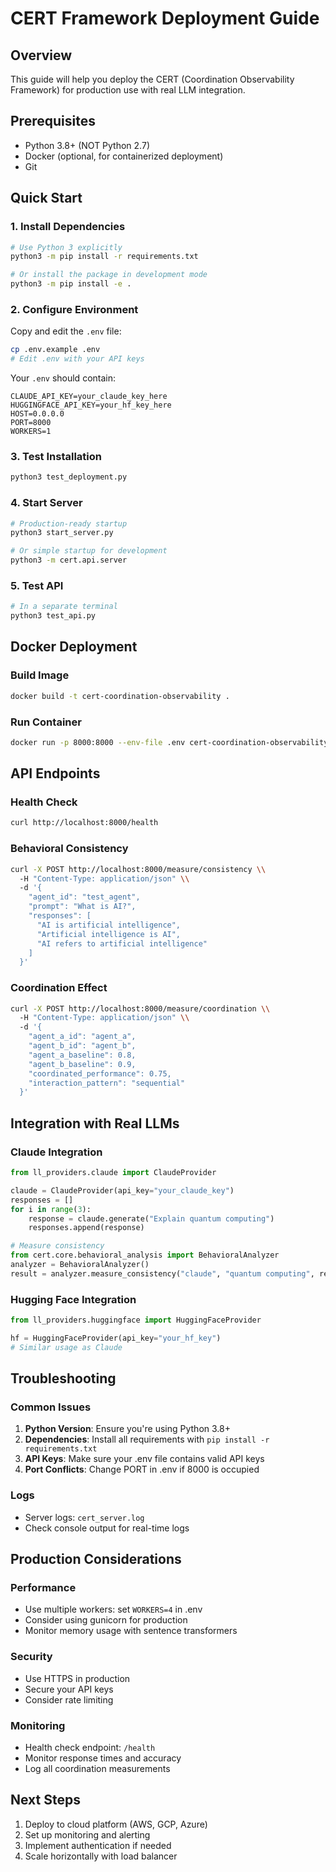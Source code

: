 # CERT Framework Deployment Guide

## Overview
This guide will help you deploy the CERT (Coordination Observability Framework) for production use with real LLM integration.

## Prerequisites
- Python 3.8+ (NOT Python 2.7)
- Docker (optional, for containerized deployment)
- Git

## Quick Start

### 1. Install Dependencies
```bash
# Use Python 3 explicitly
python3 -m pip install -r requirements.txt

# Or install the package in development mode
python3 -m pip install -e .
```

### 2. Configure Environment
Copy and edit the `.env` file:
```bash
cp .env.example .env
# Edit .env with your API keys
```

Your `.env` should contain:
```
CLAUDE_API_KEY=your_claude_key_here
HUGGINGFACE_API_KEY=your_hf_key_here
HOST=0.0.0.0
PORT=8000
WORKERS=1
```

### 3. Test Installation
```bash
python3 test_deployment.py
```

### 4. Start Server
```bash
# Production-ready startup
python3 start_server.py

# Or simple startup for development
python3 -m cert.api.server
```

### 5. Test API
```bash
# In a separate terminal
python3 test_api.py
```

## Docker Deployment

### Build Image
```bash
docker build -t cert-coordination-observability .
```

### Run Container
```bash
docker run -p 8000:8000 --env-file .env cert-coordination-observability
```

## API Endpoints

### Health Check
```bash
curl http://localhost:8000/health
```

### Behavioral Consistency
```bash
curl -X POST http://localhost:8000/measure/consistency \\
  -H "Content-Type: application/json" \\
  -d '{
    "agent_id": "test_agent",
    "prompt": "What is AI?",
    "responses": [
      "AI is artificial intelligence",
      "Artificial intelligence is AI", 
      "AI refers to artificial intelligence"
    ]
  }'
```

### Coordination Effect
```bash
curl -X POST http://localhost:8000/measure/coordination \\
  -H "Content-Type: application/json" \\
  -d '{
    "agent_a_id": "agent_a",
    "agent_b_id": "agent_b", 
    "agent_a_baseline": 0.8,
    "agent_b_baseline": 0.9,
    "coordinated_performance": 0.75,
    "interaction_pattern": "sequential"
  }'
```

## Integration with Real LLMs

### Claude Integration
```python
from ll_providers.claude import ClaudeProvider

claude = ClaudeProvider(api_key="your_claude_key")
responses = []
for i in range(3):
    response = claude.generate("Explain quantum computing")
    responses.append(response)

# Measure consistency
from cert.core.behavioral_analysis import BehavioralAnalyzer
analyzer = BehavioralAnalyzer()
result = analyzer.measure_consistency("claude", "quantum computing", responses)
```

### Hugging Face Integration
```python
from ll_providers.huggingface import HuggingFaceProvider

hf = HuggingFaceProvider(api_key="your_hf_key")
# Similar usage as Claude
```

## Troubleshooting

### Common Issues
1. **Python Version**: Ensure you're using Python 3.8+
2. **Dependencies**: Install all requirements with `pip install -r requirements.txt`
3. **API Keys**: Make sure your .env file contains valid API keys
4. **Port Conflicts**: Change PORT in .env if 8000 is occupied

### Logs
- Server logs: `cert_server.log`
- Check console output for real-time logs

## Production Considerations

### Performance
- Use multiple workers: set `WORKERS=4` in .env
- Consider using gunicorn for production
- Monitor memory usage with sentence transformers

### Security
- Use HTTPS in production
- Secure your API keys
- Consider rate limiting

### Monitoring
- Health check endpoint: `/health`
- Monitor response times and accuracy
- Log all coordination measurements

## Next Steps
1. Deploy to cloud platform (AWS, GCP, Azure)
2. Set up monitoring and alerting
3. Implement authentication if needed
4. Scale horizontally with load balancer